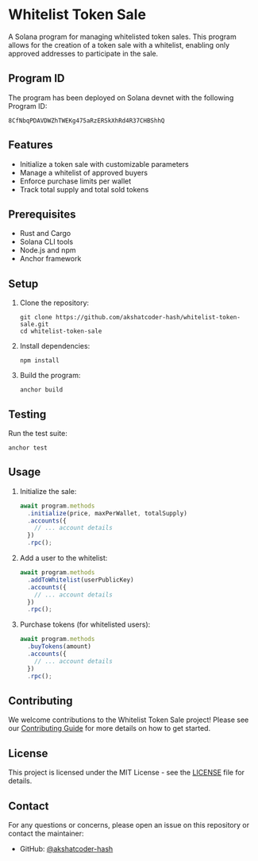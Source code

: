 # Whitelist Token Sale

A Solana program for managing whitelisted token sales. This program allows for the creation of a token sale with a whitelist, enabling only approved addresses to participate in the sale.

## Program ID

The program has been deployed on Solana devnet with the following Program ID:

```
8CfNbqPDAVDWZhTWEKg475aRzERSkXhRd4R37CHBShhQ
```

## Features

- Initialize a token sale with customizable parameters
- Manage a whitelist of approved buyers
- Enforce purchase limits per wallet
- Track total supply and total sold tokens

## Prerequisites

- Rust and Cargo
- Solana CLI tools
- Node.js and npm
- Anchor framework

## Setup

1. Clone the repository:
   ```
   git clone https://github.com/akshatcoder-hash/whitelist-token-sale.git
   cd whitelist-token-sale
   ```

2. Install dependencies:
   ```
   npm install
   ```

3. Build the program:
   ```
   anchor build
   ```

## Testing

Run the test suite:

```
anchor test
```

## Usage

1. Initialize the sale:
   ```javascript
   await program.methods
     .initialize(price, maxPerWallet, totalSupply)
     .accounts({
       // ... account details
     })
     .rpc();
   ```

2. Add a user to the whitelist:
   ```javascript
   await program.methods
     .addToWhitelist(userPublicKey)
     .accounts({
       // ... account details
     })
     .rpc();
   ```

3. Purchase tokens (for whitelisted users):
   ```javascript
   await program.methods
     .buyTokens(amount)
     .accounts({
       // ... account details
     })
     .rpc();
   ```

## Contributing

We welcome contributions to the Whitelist Token Sale project! Please see our [Contributing Guide](CONTRIBUTING.md) for more details on how to get started.

## License

This project is licensed under the MIT License - see the [LICENSE](LICENSE) file for details.

## Contact

For any questions or concerns, please open an issue on this repository or contact the maintainer:

- GitHub: [@akshatcoder-hash](https://github.com/akshatcoder-hash)
